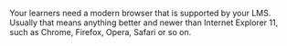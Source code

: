 Your learners need a modern browser that is supported by your LMS. Usually that means anything better and newer than Internet Explorer 11, such as Chrome, Firefox, Opera, Safari or so on.
